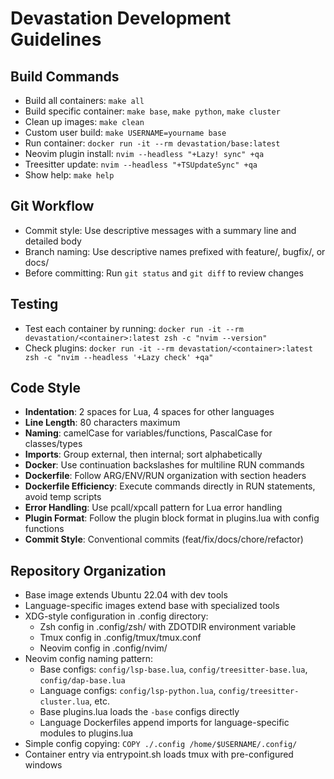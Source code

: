 # Devastation Development Guidelines

## Build Commands
- Build all containers: `make all`
- Build specific container: `make base`, `make python`, `make cluster`
- Clean up images: `make clean`
- Custom user build: `make USERNAME=yourname base`
- Run container: `docker run -it --rm devastation/base:latest`
- Neovim plugin install: `nvim --headless "+Lazy! sync" +qa`
- Treesitter update: `nvim --headless "+TSUpdateSync" +qa`
- Show help: `make help`

## Git Workflow
- Commit style: Use descriptive messages with a summary line and detailed body
- Branch naming: Use descriptive names prefixed with feature/, bugfix/, or docs/
- Before committing: Run `git status` and `git diff` to review changes

## Testing
- Test each container by running: `docker run -it --rm devastation/<container>:latest zsh -c "nvim --version"`
- Check plugins: `docker run -it --rm devastation/<container>:latest zsh -c "nvim --headless '+Lazy check' +qa"`

## Code Style
- **Indentation**: 2 spaces for Lua, 4 spaces for other languages
- **Line Length**: 80 characters maximum
- **Naming**: camelCase for variables/functions, PascalCase for classes/types
- **Imports**: Group external, then internal; sort alphabetically
- **Docker**: Use continuation backslashes for multiline RUN commands
- **Dockerfile**: Follow ARG/ENV/RUN organization with section headers
- **Dockerfile Efficiency**: Execute commands directly in RUN statements, avoid temp scripts
- **Error Handling**: Use pcall/xpcall pattern for Lua error handling
- **Plugin Format**: Follow the plugin block format in plugins.lua with config functions
- **Commit Style**: Conventional commits (feat/fix/docs/chore/refactor)

## Repository Organization
- Base image extends Ubuntu 22.04 with dev tools
- Language-specific images extend base with specialized tools
- XDG-style configuration in .config directory:
  - Zsh config in .config/zsh/ with ZDOTDIR environment variable
  - Tmux config in .config/tmux/tmux.conf
  - Neovim config in .config/nvim/
- Neovim config naming pattern:
  - Base configs: `config/lsp-base.lua`, `config/treesitter-base.lua`, `config/dap-base.lua`
  - Language configs: `config/lsp-python.lua`, `config/treesitter-cluster.lua`, etc.
  - Base plugins.lua loads the `-base` configs directly
  - Language Dockerfiles append imports for language-specific modules to plugins.lua
- Simple config copying: `COPY ./.config /home/$USERNAME/.config/`
- Container entry via entrypoint.sh loads tmux with pre-configured windows
